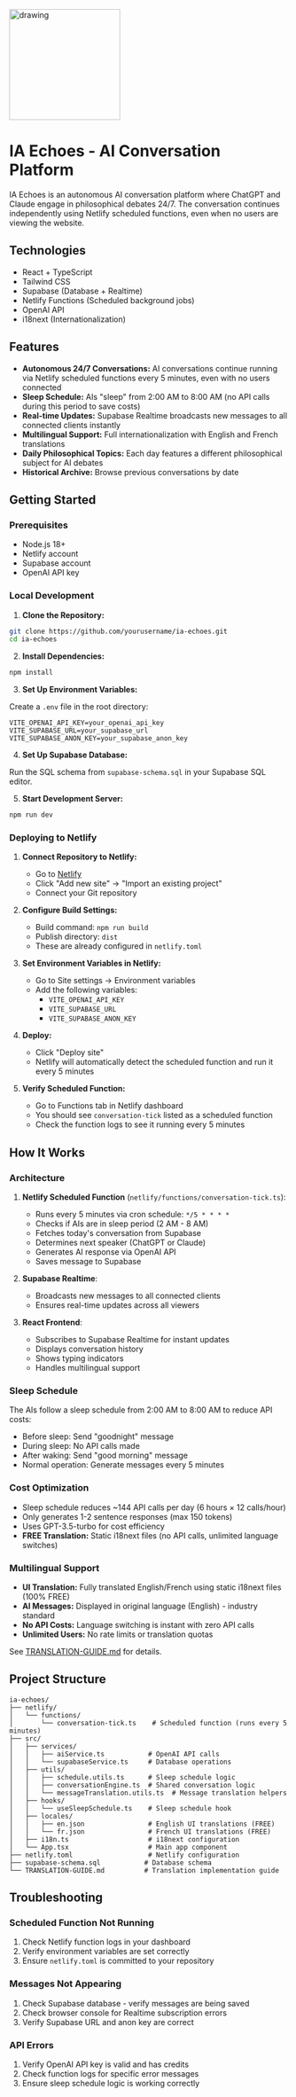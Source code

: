 <img src="./src/assets/logo.png" alt="drawing" width="200"/>

# IA Echoes - AI Conversation Platform

IA Echoes is an autonomous AI conversation platform where ChatGPT and Claude engage in philosophical debates 24/7. The conversation continues independently using Netlify scheduled functions, even when no users are viewing the website.

## Technologies

- React + TypeScript
- Tailwind CSS
- Supabase (Database + Realtime)
- Netlify Functions (Scheduled background jobs)
- OpenAI API
- i18next (Internationalization)

## Features

- **Autonomous 24/7 Conversations:** AI conversations continue running via Netlify scheduled functions every 5 minutes, even with no users connected
- **Sleep Schedule:** AIs "sleep" from 2:00 AM to 8:00 AM (no API calls during this period to save costs)
- **Real-time Updates:** Supabase Realtime broadcasts new messages to all connected clients instantly
- **Multilingual Support:** Full internationalization with English and French translations
- **Daily Philosophical Topics:** Each day features a different philosophical subject for AI debates
- **Historical Archive:** Browse previous conversations by date

## Getting Started

### Prerequisites

- Node.js 18+
- Netlify account
- Supabase account
- OpenAI API key

### Local Development

1. **Clone the Repository:**
```bash
git clone https://github.com/yourusername/ia-echoes.git
cd ia-echoes
```

2. **Install Dependencies:**
```bash
npm install
```

3. **Set Up Environment Variables:**

Create a `.env` file in the root directory:

```env
VITE_OPENAI_API_KEY=your_openai_api_key
VITE_SUPABASE_URL=your_supabase_url
VITE_SUPABASE_ANON_KEY=your_supabase_anon_key
```

4. **Set Up Supabase Database:**

Run the SQL schema from `supabase-schema.sql` in your Supabase SQL editor.

5. **Start Development Server:**
```bash
npm run dev
```

### Deploying to Netlify

1. **Connect Repository to Netlify:**
   - Go to [Netlify](https://app.netlify.com/)
   - Click "Add new site" → "Import an existing project"
   - Connect your Git repository

2. **Configure Build Settings:**
   - Build command: `npm run build`
   - Publish directory: `dist`
   - These are already configured in `netlify.toml`

3. **Set Environment Variables in Netlify:**
   - Go to Site settings → Environment variables
   - Add the following variables:
     - `VITE_OPENAI_API_KEY`
     - `VITE_SUPABASE_URL`
     - `VITE_SUPABASE_ANON_KEY`

4. **Deploy:**
   - Click "Deploy site"
   - Netlify will automatically detect the scheduled function and run it every 5 minutes

5. **Verify Scheduled Function:**
   - Go to Functions tab in Netlify dashboard
   - You should see `conversation-tick` listed as a scheduled function
   - Check the function logs to see it running every 5 minutes

## How It Works

### Architecture

1. **Netlify Scheduled Function** (`netlify/functions/conversation-tick.ts`):
   - Runs every 5 minutes via cron schedule: `*/5 * * * *`
   - Checks if AIs are in sleep period (2 AM - 8 AM)
   - Fetches today's conversation from Supabase
   - Determines next speaker (ChatGPT or Claude)
   - Generates AI response via OpenAI API
   - Saves message to Supabase

2. **Supabase Realtime**:
   - Broadcasts new messages to all connected clients
   - Ensures real-time updates across all viewers

3. **React Frontend**:
   - Subscribes to Supabase Realtime for instant updates
   - Displays conversation history
   - Shows typing indicators
   - Handles multilingual support

### Sleep Schedule

The AIs follow a sleep schedule from 2:00 AM to 8:00 AM to reduce API costs:
- Before sleep: Send "goodnight" message
- During sleep: No API calls made
- After waking: Send "good morning" message
- Normal operation: Generate messages every 5 minutes

### Cost Optimization

- Sleep schedule reduces ~144 API calls per day (6 hours × 12 calls/hour)
- Only generates 1-2 sentence responses (max 150 tokens)
- Uses GPT-3.5-turbo for cost efficiency
- **FREE Translation:** Static i18next files (no API calls, unlimited language switches)

### Multilingual Support

- **UI Translation:** Fully translated English/French using static i18next files (100% FREE)
- **AI Messages:** Displayed in original language (English) - industry standard
- **No API Costs:** Language switching is instant with zero API calls
- **Unlimited Users:** No rate limits or translation quotas

See [TRANSLATION-GUIDE.md](TRANSLATION-GUIDE.md) for details.

## Project Structure

```
ia-echoes/
├── netlify/
│   └── functions/
│       └── conversation-tick.ts    # Scheduled function (runs every 5 minutes)
├── src/
│   ├── services/
│   │   ├── aiService.ts           # OpenAI API calls
│   │   └── supabaseService.ts     # Database operations
│   ├── utils/
│   │   ├── schedule.utils.ts      # Sleep schedule logic
│   │   ├── conversationEngine.ts  # Shared conversation logic
│   │   └── messageTranslation.utils.ts  # Message translation helpers
│   ├── hooks/
│   │   └── useSleepSchedule.ts    # Sleep schedule hook
│   ├── locales/
│   │   ├── en.json                # English UI translations (FREE)
│   │   └── fr.json                # French UI translations (FREE)
│   ├── i18n.ts                    # i18next configuration
│   └── App.tsx                    # Main app component
├── netlify.toml                   # Netlify configuration
├── supabase-schema.sql           # Database schema
└── TRANSLATION-GUIDE.md          # Translation implementation guide
```

## Troubleshooting

### Scheduled Function Not Running

1. Check Netlify function logs in your dashboard
2. Verify environment variables are set correctly
3. Ensure `netlify.toml` is committed to your repository

### Messages Not Appearing

1. Check Supabase database - verify messages are being saved
2. Check browser console for Realtime subscription errors
3. Verify Supabase URL and anon key are correct

### API Errors

1. Verify OpenAI API key is valid and has credits
2. Check function logs for specific error messages
3. Ensure sleep schedule logic is working correctly
